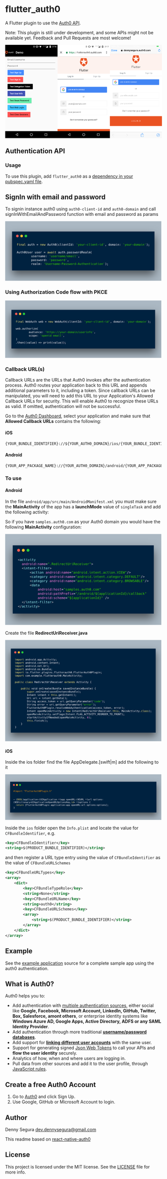 # flutter_auth0

A Flutter plugin to use the [Auth0 API](https://auth0.com/docs/api/authentication).

Note: This plugin is still under development, and some APIs might not be available yet. Feedback and Pull Requests are most welcome!

<div style="display:flex;flex-direction:row;">
        <img src="screenshots/flutter_01.png" alt="screen_01" height="300" />
        <img src="screenshots/flutter_02.png" alt="screen_02" height="300" />
        <img src="screenshots/flutter_03.png" alt="screen_02" height="300" />
</div>

## Authentication API
### Usage
To use this plugin, add `flutter_auth0` as a [dependency in your pubspec.yaml file](https://flutter.io/platform-plugins/).

## SignIn with email and password

To signin instance auth0 using `auth0-client-id` and `auth0-domain` and call signInWithEmailAndPassword function with email and password as params

![normal-login](screenshots/normal-login.png)

### Using Authorization Code flow with PKCE
![alt](screenshots/web-login.png)

### Callback URL(s)
Callback URLs are the URLs that Auth0 invokes after the authentication process. Auth0 routes your application back to this URL and appends additional parameters to it, including a token. Since callback URLs can be manipulated, you will need to add this URL to your Application's Allowed Callback URLs for security. This will enable Auth0 to recognize these URLs as valid. If omitted, authentication will not be successful.

Go to the [Auth0 Dashboard](https://manage.auth0.com/#/applications), select your application and make sure that **Allowed Callback URLs** contains the following:

#### iOS

```text
{YOUR_BUNDLE_IDENTIFIER}://${YOUR_AUTH0_DOMAIN}/ios/{YOUR_BUNDLE_IDENTIFIER}/callback
```

#### Android

```text
{YOUR_APP_PACKAGE_NAME}://{YOUR_AUTH0_DOMAIN}/android/{YOUR_APP_PACKAGE_NAME}/callback
```

### To use
#### Android

In the file `android/app/src/main/AndroidManifest.xml` you must make sure the **MainActivity** of the app has a **launchMode** value of `singleTask` and add the following activity:

So if you have `samples.auth0.com` as your Auth0 domain you would have the following **MainActivity**  configuration:

![manifes-activity](screenshots/new-activity.png)

Create the file **RedirectUriReceiver.java**

![RedirectUriReceiver.java](screenshots/receiver.png)

#### iOS
Inside the ios folder find the file AppDelegate.[swift|m] add the following to it

![RedirectUriReceiver.java](screenshots/AppDelegate.png)


Inside the `ios` folder open the `Info.plist` and locate the value for `CFBundleIdentifier`, e.g.

```xml
<key>CFBundleIdentifier</key>
<string>$(PRODUCT_BUNDLE_IDENTIFIER)</string>
```

and then register a URL type entry using the value of `CFBundleIdentifier` as the value of `CFBundleURLSchemes`

```xml
<key>CFBundleURLTypes</key>
<array>
    <dict>
        <key>CFBundleTypeRole</key>
        <string>None</string>
        <key>CFBundleURLName</key>
        <string>auth0</string>
        <key>CFBundleURLSchemes</key>
        <array>
            <string>$(PRODUCT_BUNDLE_IDENTIFIER)</string>
        </array>
    </dict>
</array>
```

## Example

See the [example application](https://github.com/devdennysegura/flutter-auth0/tree/master/example) source
for a complete sample app using the auth0 authentication.

## What is Auth0?

Auth0 helps you to:

* Add authentication with [multiple authentication sources](https://docs.auth0.com/identityproviders), either social like **Google, Facebook, Microsoft Account, LinkedIn, GitHub, Twitter, Box, Salesforce, amont others**, or enterprise identity systems like **Windows Azure AD, Google Apps, Active Directory, ADFS or any SAML Identity Provider**.
* Add authentication through more traditional **[username/password databases](https://docs.auth0.com/mysql-connection-tutorial)**.
* Add support for **[linking different user accounts](https://docs.auth0.com/link-accounts)** with the same user.
* Support for generating signed [Json Web Tokens](https://docs.auth0.com/jwt) to call your APIs and **flow the user identity** securely.
* Analytics of how, when and where users are logging in.
* Pull data from other sources and add it to the user profile, through [JavaScript rules](https://docs.auth0.com/rules).

## Create a free Auth0 Account

1. Go to [Auth0](https://auth0.com) and click Sign Up.
2. Use Google, GitHub or Microsoft Account to login.

## Author

Denny Segura <dev.dennysegura@gmail.com>

This readme based on [react-native-auth0](https://github.com/auth0/react-native-auth0)

## License

This project is licensed under the MIT license. See the [LICENSE](LICENSE.txt) file for more info.